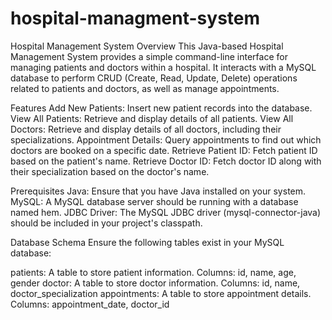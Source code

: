 # hospital-managment-system

Hospital Management System
Overview
This Java-based Hospital Management System provides a simple command-line interface for managing patients and doctors within a hospital. It interacts with a MySQL database to perform CRUD (Create, Read, Update, Delete) operations related to patients and doctors, as well as manage appointments.

Features
Add New Patients: Insert new patient records into the database.
View All Patients: Retrieve and display details of all patients.
View All Doctors: Retrieve and display details of all doctors, including their specializations.
Appointment Details: Query appointments to find out which doctors are booked on a specific date.
Retrieve Patient ID: Fetch patient ID based on the patient's name.
Retrieve Doctor ID: Fetch doctor ID along with their specialization based on the doctor's name.

Prerequisites
Java: Ensure that you have Java installed on your system.
MySQL: A MySQL database server should be running with a database named hem.
JDBC Driver: The MySQL JDBC driver (mysql-connector-java) should be included in your project's classpath.

Database Schema
Ensure the following tables exist in your MySQL database:

patients: A table to store patient information.
Columns: id, name, age, gender
doctor: A table to store doctor information.
Columns: id, name, doctor_specialization
appointments: A table to store appointment details.
Columns: appointment_date, doctor_id
